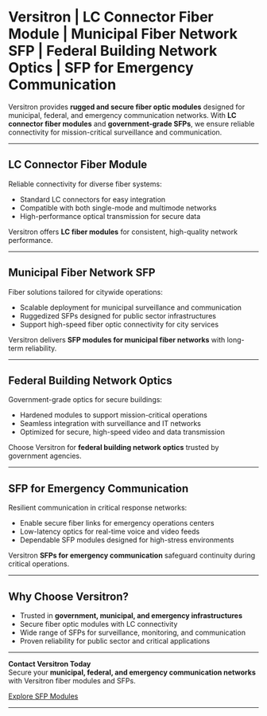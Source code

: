 # Versitron | LC Connector Fiber Module | Municipal Fiber Network SFP | Federal Building Network Optics | SFP for Emergency Communication  

Versitron provides **rugged and secure fiber optic modules** designed for municipal, federal, and emergency communication networks. With **LC connector fiber modules** and **government-grade SFPs**, we ensure reliable connectivity for mission-critical surveillance and communication.  

---  

## LC Connector Fiber Module  

Reliable connectivity for diverse fiber systems:  

- Standard LC connectors for easy integration  
- Compatible with both single-mode and multimode networks  
- High-performance optical transmission for secure data  

Versitron offers **LC fiber modules** for consistent, high-quality network performance.  

---  

## Municipal Fiber Network SFP  

Fiber solutions tailored for citywide operations:  

- Scalable deployment for municipal surveillance and communication  
- Ruggedized SFPs designed for public sector infrastructures  
- Support high-speed fiber optic connectivity for city services  

Versitron delivers **SFP modules for municipal fiber networks** with long-term reliability.  

---  

## Federal Building Network Optics  

Government-grade optics for secure buildings:  

- Hardened modules to support mission-critical operations  
- Seamless integration with surveillance and IT networks  
- Optimized for secure, high-speed video and data transmission  

Choose Versitron for **federal building network optics** trusted by government agencies.  

---  

## SFP for Emergency Communication  

Resilient communication in critical response networks:  

- Enable secure fiber links for emergency operations centers  
- Low-latency optics for real-time voice and video feeds  
- Dependable SFP modules designed for high-stress environments  

Versitron **SFPs for emergency communication** safeguard continuity during critical operations.  

---  

## Why Choose Versitron?  

- Trusted in **government, municipal, and emergency infrastructures**  
- Secure fiber optic modules with LC connectivity  
- Wide range of SFPs for surveillance, monitoring, and communication  
- Proven reliability for public sector and critical applications  

---  

**Contact Versitron Today**  
Secure your **municipal, federal, and emergency communication networks** with Versitron fiber modules and SFPs.  

[Explore SFP Modules](https://www.versitron.com/collections/sfp-modules)  

---  
